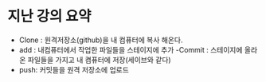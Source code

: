 
# 지난 강의 요약
- Clone : 원격저장소(github)을 내 컴퓨터에 복사 해온다.
- add : 내컴퓨터에서 작업한 파일들을 스테이지에 추가 
 -Commit : 스테이지에 올라온 파일들을 가지고 내 켬퓨터에 저장(세이브와 같다)
 - push: 커밋들을 원격 저장소에 업로드 